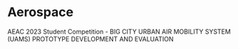 # Aerospace
AEAC 2023 Student Competition - BIG CITY URBAN AIR MOBILITY SYSTEM (UAMS) PROTOTYPE DEVELOPMENT AND EVALUATION